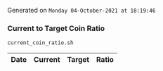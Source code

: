 Generated on `Monday 04-October-2021 at 18:19:46`

### Current to Target Coin Ratio
`current_coin_ratio.sh`

Date|Current|Target|Ratio
---|---|---|---
